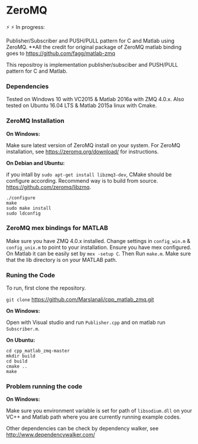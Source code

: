 # ZeroMQ

⚡ ⚡ In progress:

Publisher/Subscriber and PUSH/PULL pattern for C and Matlab using ZeroMQ.
**All the credit for original package of ZeroMQ matlab binding goes to https://github.com/fagg/matlab-zmq

This repositroy is implementation publisher/subsciber and PUSH/PULL pattern for C and Matlab.

### Dependencies

Tested on Windows 10 with VC2015 & Matlab 2016a with ZMQ 4.0.x. Also tested on Ubuntu 16.04 LTS & Matlab 2015a linux with Cmake.  

### ZeroMQ Installation

**On Windows:**

Make sure latest version of ZeroMQ install on your system. For ZeroMQ installation, see https://zeromq.org/download/ for instructions.

**On Debian and Ubuntu:**

if you intall by ``` sudo apt-get install libzmq3-dev ```, CMake should be configure according. Recommend way is to build from source. https://github.com/zeromq/libzmq. 


```
./configure
make
sudo make install
sudo ldconfig

```

### ZeroMQ mex bindings for MATLAB 

Make sure you have ZMQ 4.0.x installed. Change settings in ```config_win.m``` & ```config_unix.m``` to point to your installation. Ensure you have mex configured. On Matlab it can be easily set by ``` mex -setup C ```.
Then Run ```make.m```. 
Make sure that the lib directory is on your MATLAB path.

### Runing the Code

To run, first clone the repository.

```git clone``` https://github.com/Marslanali/cpp_matlab_zmq.git

**On Windows:**

Open with Visual studio and run ```Publisher.cpp``` and on matlab run ```Subscriber.m```.

**On Ubuntu:**

```
cd cpp_matlab_zmq-master
mkdir build
cd build
cmake ..   
make
```

### Problem running the code

**On Windows:**

Make sure you environment variable is set for path of ``libsodium.dll`` on your VC++ and Matlab path where you are currently running example codes.

Other dependencies can be check by dependency walker, see http://www.dependencywalker.com/ 


